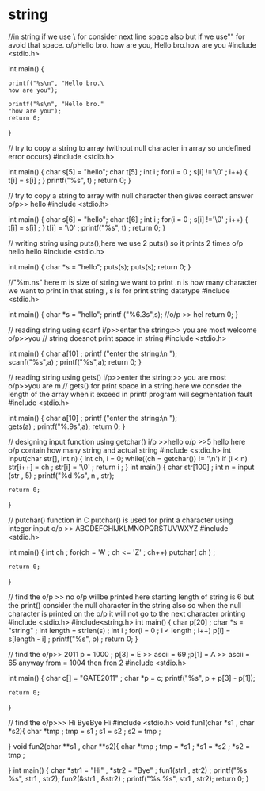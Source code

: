 # string
//in string if we use \ for consider next line space also but if we use"" for avoid that space. o/pHello bro.    how are you, Hello bro.how are you
#include <stdio.h>

int main() {
   
    printf("%s\n", "Hello bro.\
    how are you");

    printf("%s\n", "Hello bro."
    "how are you");
    return 0;
}






// try to copy a string to array (without null character in array so undefined error occurs)
#include <stdio.h>

int main() {
   char s[5] = "hello";
   char t[5] ;
   int i ;
   for(i = 0 ; s[i] !='\0' ; i++)
   {
       t[i] = s[i] ;
   }
    printf("%s", t) ;
    return 0;
}







// try to copy a string to array with null character then gives correct answer o/p>> hello
#include <stdio.h>

int main() {
   char s[6] = "hello";
   char t[6] ;
   int i ;
   for(i = 0 ; s[i] !='\0' ; i++)
   {
       t[i] = s[i] ;
   }
   t[i] = '\0' ;
    printf("%s", t) ;
    return 0;
}










// writing string using puts(),here we use 2 puts() so it prints 2 times o/p hello hello
#include <stdio.h>

int main() {
    char *s = "hello";
    puts(s);
    puts(s);
    return 0;
}





//"%m.ns" here m is size of string we want to print .n is how many character we want to print in that string , s is for print string datatype
#include <stdio.h>

int main() {
    char *s = "hello";
   printf ("%6.3s",s);      //o/p >> hel
    return 0;
}





// reading  string using scanf i/p>>enter the string:>>   you are most welcome         o/p>>you
// string doesnot print space in string
#include <stdio.h>

int main() {
    char a[10] ;
   printf ("enter the string:\n ");     
   scanf("%s",a) ;
   printf("%s",a);
    return 0;
}




// reading  string using gets() i/p>>enter the string:>>  you are most           o/p>>you are m
// gets() for print space in a string.here we consder the length of the array when it exceed in printf program will segmentation fault 
#include <stdio.h>

int main() {
    char a[10] ;
   printf ("enter the string:\n ");     
   gets(a) ;
   printf("%.9s",a);
    return 0;
}






// designing input function using getchar() i/p >>hello o/p >>5 hello  here o/p contain how many string and actual string 
#include <stdio.h>
int input(char str[], int n)
{
    int ch, i = 0;
    while((ch = getchar()) != '\n')
    if (i < n)
    str[i++] = ch ;
    str[i] = '\0' ;
    return i ;
}
int main() {
    char str[100] ;
    int n = input (str , 5) ;
    printf("%d %s", n , str);

    return 0;
}







// putchar() function in C putchar() is used for print a character  using integer input  o/p >> ABCDEFGHIJKLMNOPQRSTUVWXYZ
#include <stdio.h>

int main() {
    int ch ;
    for(ch = 'A' ; ch <= 'Z' ; ch++)
    putchar( ch ) ;

    return 0;
}








// find the o/p >> no o/p willbe printed here starting length of string is 6 but the  print() consider the null character in the string also so when the null character is printed on the o/p it will not go to the next  character printing 
#include <stdio.h>
#include<string.h>
int main() {
    char p[20] ;
    char *s = "string" ;
    int length = strlen(s) ;
    int i ;
    for(i = 0 ; i < length ; i++)
    p[i] = s[length - i] ;
    printf("%s", p) ;
    return 0;
}





// find the o/p>> 2011 p = 1000 ; p[3] = E >> ascii = 69 ;p[1] = A >> ascii = 65 anyway from = 1004 then fron 2
#include <stdio.h>

int main() {
    char c[] = "GATE2011" ;
    char *p = c;
    printf("%s", p + p[3] - p[1]);

    return 0;
}







// find the o/p>>> Hi ByeBye Hi 
#include <stdio.h>
void fun1(char *s1 , char *s2){
    char *tmp ;
    tmp = s1 ;
    s1 = s2 ;
    s2 = tmp ;
    
}
void fun2(char **s1 , char **s2){
    char *tmp ;
    tmp = *s1 ;
    *s1 = *s2 ;
    *s2 = tmp ;
    
}
int main() {
    char *str1 = "Hi" , *str2 = "Bye" ;
    fun1(str1 , str2) ;
    printf("%s %s", str1 , str2);
    fun2(&str1 , &str2) ;
    printf("%s %s", str1 , str2);
    return 0;
}














